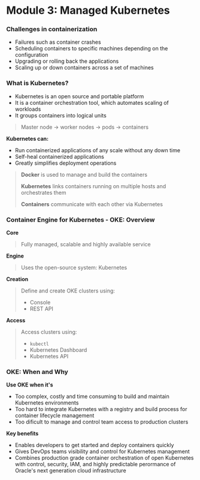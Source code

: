 # Module 3: Managed Kubernetes

### Challenges in containerization
- Failures such as container crashes
- Scheduling containers to specific machines depending on the configuration
- Upgrading or rolling back the applications
- Scaling up or down containers across a set of machines
  
### What is Kubernetes?
- Kubernetes is an open source and portable platform
- It is a container orchestration tool, which automates scaling of workloads
- It groups containers into logical units

> Master node -> worker nodes -> pods -> containers

**Kubernetes can:**
- Run containerized applications of any scale without any down time
- Self-heal containerized applications
- Greatly simplifies deployment operations

>  **Docker** is used to manage and build the containers
> 
>  **Kubernetes** links containers running on multiple hosts and orchestrates them
> 
>  **Containers** communicate with each other via Kubernetes

### Container Engine for Kubernetes - OKE: Overview

**Core**
> Fully managed, scalable and highly available service

**Engine**
> Uses the open-source system: Kubernetes

**Creation**
> Define and create OKE clusters using:
> - Console
> - REST API

**Access**
> Access clusters using:
> - `kubectl`
> - Kubernetes Dashboard
> - Kubernetes API

### OKE: When and Why
**Use OKE when it's**
- Too complex, costly and time consuming to build and maintain Kubernetes environments
- Too hard to integrate Kubernetes with a registry and build process for container lifecycle management
- Too dificult to manage and control team access to production clusters

**Key benefits**
- Enables developers to get started and deploy containers quickly
- Gives DevOps teams visibility and control for Kubernetes management
- Combines production grade container orchestration of open Kubernetes with control, security, IAM, and highly predictable perormance of Oracle's next generation cloud infrastructure
